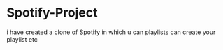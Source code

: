 # Spotify-Project
i have created a clone of Spotify in which u can playlists can create your playlist etc
